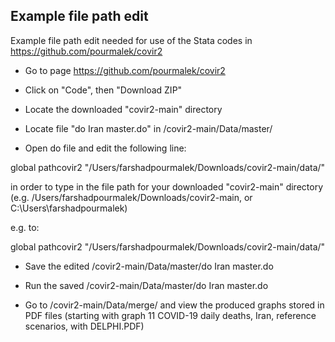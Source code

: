 ## Example file path edit


Example file path edit needed for use of the Stata codes in https://github.com/pourmalek/covir2

- Go to page https://github.com/pourmalek/covir2

- Click on "Code", then "Download ZIP"

- Locate the downloaded "covir2-main" directory

- Locate file "do Iran master.do" in /covir2-main/Data/master/

- Open do file and edit the following line:

global pathcovir2 "/Users/farshadpourmalek/Downloads/covir2-main/data/"

in order to type in the file path for your downloaded "covir2-main" directory (e.g. /Users/farshadpourmalek/Downloads/covir2-main, or C:\Users\farshadpourmalek\)

e.g. to:

global pathcovir2 "/Users/farshadpourmalek/Downloads/covir2-main/data/"

- Save the edited /covir2-main/Data/master/do Iran master.do

- Run the saved /covir2-main/Data/master/do Iran master.do

- Go to /covir2-main/Data/merge/ and view the produced graphs stored in PDF files (starting with graph 11 COVID-19 daily deaths, Iran, reference scenarios, with DELPHI.PDF)
